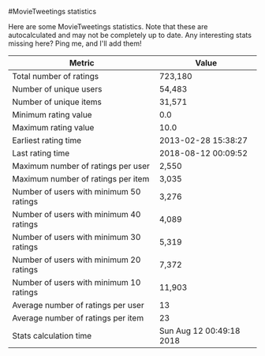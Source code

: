 #MovieTweetings statistics

Here are some MovieTweetings statistics. Note that these are autocalculated and may not be completely up to date. Any interesting stats missing here? Ping me, and I'll add them!

Metric | Value
--- | ---
Total number of ratings                 | 723,180
Number of unique users                  | 54,483
Number of unique items                  | 31,571
Minimum rating value                    | 0.0
Maximum rating value                    | 10.0
Earliest rating time                    | 2013-02-28 15:38:27
Last rating time                        | 2018-08-12 00:09:52
Maximum number of ratings per user      | 2,550
Maximum number of ratings per item      | 3,035
Number of users with minimum 50 ratings | 3,276
Number of users with minimum 40 ratings | 4,089
Number of users with minimum 30 ratings | 5,319
Number of users with minimum 20 ratings | 7,372
Number of users with minimum 10 ratings | 11,903
Average number of ratings per user      | 13
Average number of ratings per item      | 23
Stats calculation time                  | Sun Aug 12 00:49:18 2018

